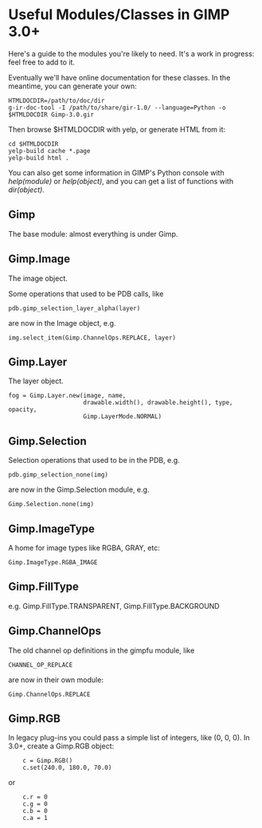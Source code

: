 # Useful Modules/Classes in GIMP 3.0+

Here's a guide to the modules you're likely to need.
It's a work in progress: feel free to add to it.

Eventually we'll have online documentation for these classes.
In the meantime, you can generate your own:
```
HTMLDOCDIR=/path/to/doc/dir
g-ir-doc-tool -I /path/to/share/gir-1.0/ --language=Python -o $HTMLDOCDIR Gimp-3.0.gir
```
Then browse $HTMLDOCDIR with yelp, or generate HTML from it:
```
cd $HTMLDOCDIR
yelp-build cache *.page
yelp-build html .

```

You can also get some information in GIMP's Python console with
*help(module)* or *help(object)*, and you can get a list of functions
with *dir(object)*.

## Gimp

The base module: almost everything is under Gimp.

## Gimp.Image

The image object.

Some operations that used to be PDB calls, like
```
pdb.gimp_selection_layer_alpha(layer)
```
are now in the Image object, e.g.
```
img.select_item(Gimp.ChannelOps.REPLACE, layer)
```

## Gimp.Layer

The layer object.

```
fog = Gimp.Layer.new(image, name,
                     drawable.width(), drawable.height(), type, opacity,
                     Gimp.LayerMode.NORMAL)
```

## Gimp.Selection

Selection operations that used to be in the PDB, e.g.
```
pdb.gimp_selection_none(img)
```
are now in the Gimp.Selection module, e.g.
```
Gimp.Selection.none(img)
```

## Gimp.ImageType

A home for image types like RGBA, GRAY, etc:
```
Gimp.ImageType.RGBA_IMAGE
```

## Gimp.FillType

e.g. Gimp.FillType.TRANSPARENT, Gimp.FillType.BACKGROUND

## Gimp.ChannelOps

The old channel op definitions in the gimpfu module, like
```
CHANNEL_OP_REPLACE
```
are now in their own module:

```
Gimp.ChannelOps.REPLACE
```

## Gimp.RGB

In legacy plug-ins you could pass a simple list of integers, like (0, 0, 0).
In 3.0+, create a Gimp.RGB object:

```
    c = Gimp.RGB()
    c.set(240.0, 180.0, 70.0)
```
or
```
    c.r = 0
    c.g = 0
    c.b = 0
    c.a = 1
```
